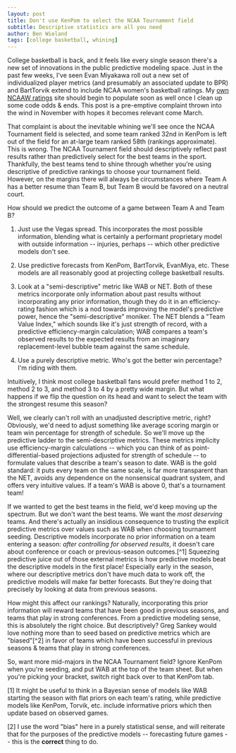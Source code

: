 ```yaml
---
layout: post
title: Don't use KenPom to select the NCAA Tournament field
subtitle: Descriptive statistics are all you need
author: Ben Wieland
tags: [college basketball, whining]
---
```


College basketball is back, and it feels like every single season there's a new set of innovations in the public predictive modeling space. Just in the past few weeks, I've seen Evan Miyakawa roll out a new set of individualized player metrics (and presumably an associated update to BPR) and BartTorvik extend to include NCAA women's basketball ratings. My [own NCAAW ratings](https://bbwieland.shinyapps.io/rankings-website/) site should begin to populate soon as well once I clean up some code odds & ends. This post is a pre-emptive complaint thrown into the wind in November with hopes it becomes relevant come March. 

That complaint is about the inevitable whining we'll see once the NCAA Tournament field is selected, and some team ranked 32nd in KenPom is left out of the field for an at-large team ranked 58th (rankings approximate). This is wrong. The NCAA Tournament field should descriptively reflect past results rather than predictively select for the best teams in the sport. Thankfully, the best teams tend to shine through whether you're using descriptive of predictive rankings to choose your tournament field. However, on the margins there will always be circumstances where Team A has a better resume than Team B, but Team B would be favored on a neutral court. 

How should we predict the outcome of a game between Team A and Team B? 

1. Just use the Vegas spread. This incorporates the most possible information, blending what is certainly a performant proprietary model with outside information -- injuries, perhaps -- which other predictive models don't see.

2. Use predictive forecasts from KenPom, BartTorvik, EvanMiya, etc. These models are all reasonably good at projecting college basketball results.

3. Look at a "semi-descriptive" metric like WAB or NET. Both of these metrics incorporate only information about past results without incorporating any prior information, though they do it in an efficiency-rating fashion which is a nod towards improving the model's predictive power, hence the "semi-descriptive" moniker. The NET blends a "Team Value Index," which sounds like it's just strength of record, with a predictive efficiency-margin calculation; WAB compares a team's observed results to the expected results from an imaginary replacement-level bubble team against the same schedule. 

4. Use a purely descriptive metric. Who's got the better win percentage? I'm riding with them.

Intuitively, I think most college basketball fans would prefer method 1 to 2, method 2 to 3, and method 3 to 4 by a pretty wide margin. But what happens if we flip the question on its head and want to select the team with the strongest resume this season?

Well, we clearly can't roll with an unadjusted descriptive metric, right? Obviously, we'd need to adjust something like average scoring margin or team win percentage for strength of schedule. So we'll move up the predictive ladder to the semi-descriptive metrics. These metrics implicity use efficiency-margin calculations -- which you can think of as point-differential-based projections adjusted for strength of schedule -- to formulate values that describe a team's season to date. WAB is the gold standard: it puts every team on the same scale, is far more transparent than the NET, avoids any dependence on the nonsensical quadrant system, and offers very intuitive values. If a team's WAB is above 0, that's a tournament team!

If we wanted to get the best teams in the field, we'd keep moving up the spectrum. But we don't want the best teams. We want the *most deserving* teams. And there's actually an insidious consequence to trusting the explicit predictive metrics over values such as WAB when choosing tournament seeding. Descriptive models incorporate no prior information on a team entering a season: *after controlling for observed results*, it doesn't care about conference or coach or previous-season outcomes.[^1] Squeezing predictive juice out of those external metrics is how predictive models beat the descriptive models in the first place! Especially early in the season, where our descriptive metrics don't have much data to work off, the predictive models will make far better forecasts. But they're doing that precisely by looking at data from previous seasons.

How might this affect our rankings? Naturally, incorporating this prior information will reward teams that have been good in previous seasons, and teams that play in strong conferences. From a predictive modeling sense, this is absolutely the right choice. But descriptively? Greg Sankey would love nothing more than to seed based on predictive metrics which are "biased"[^2] in favor of teams which have been successful in previous seasons & teams that play in strong conferences.

So, want more mid-majors in the NCAA Tournament field? Ignore KenPom when you're seeding, and put WAB at the top of the team sheet. But when you're picking your bracket, switch right back over to that KenPom tab.

[1] It might be useful to think in a Bayesian sense of models like WAB starting the season with flat priors on each team's rating, while predictive models like KenPom, Torvik, etc. include informative priors which then update based on observed games.

[2] I use the word "bias" here in a purely statistical sense, and will reiterate that for the purposes of the predictive models -- forecasting future games -- this is the **correct** thing to do.